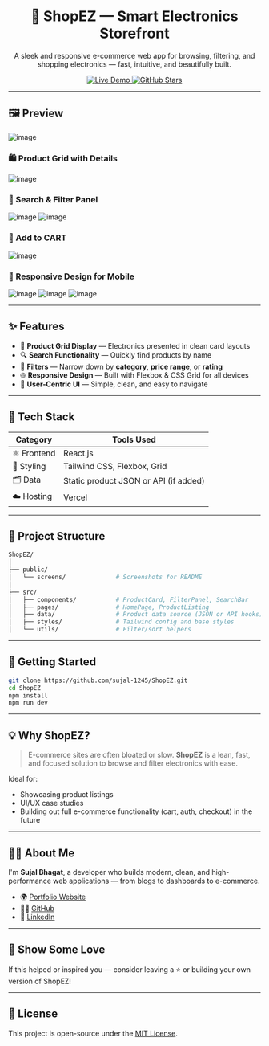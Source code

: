<h1 align="center">🛒 ShopEZ — Smart Electronics Storefront</h1>
<p align="center">
  A sleek and responsive e-commerce web app for browsing, filtering, and shopping electronics — fast, intuitive, and beautifully built.
</p>

<p align="center">
  <a href="https://shop-ez-sujal-1245s-projects.vercel.app" target="_blank">
    <img src="https://img.shields.io/badge/Live-Demo-00b894?style=for-the-badge&logo=vercel&logoColor=white" alt="Live Demo" />
  </a>
  <a href="https://github.com/sujal-1245/ShopEZ" target="_blank">
    <img src="https://img.shields.io/github/stars/sujal-1245/ShopEZ?style=for-the-badge&logo=github" alt="GitHub Stars" />
  </a>
</p>

---

## 🖼️ Preview

![image](https://github.com/user-attachments/assets/560f841e-3c94-430e-b37e-dd913e53330f)

### 🛍️ Product Grid with Details

![image](https://github.com/user-attachments/assets/eb933e53-8986-403a-937e-6f6996685621)


### 🔎 Search & Filter Panel

![image](https://github.com/user-attachments/assets/520be73e-39cb-4a37-83fa-0943a4fd9359)
![image](https://github.com/user-attachments/assets/18941a17-0265-4d50-8dcb-afdb41ab9d9c)

### 🛒 Add to CART

![image](https://github.com/user-attachments/assets/65a61706-44ed-42ff-8bb2-1093d1636119)


### 📱 Responsive Design for Mobile

![image](https://github.com/user-attachments/assets/d601093c-f78b-4ec8-a00d-d772a02cf88a) ![image](https://github.com/user-attachments/assets/5f1ab116-ea1f-485a-9595-db370e4b5010) ![image](https://github.com/user-attachments/assets/8ad52bb4-8b60-4575-b533-5c59208a5cc1)




---

## ✨ Features

* 🧱 **Product Grid Display** — Electronics presented in clean card layouts
* 🔍 **Search Functionality** — Quickly find products by name
* 🧰 **Filters** — Narrow down by **category**, **price range**, or **rating**
* 🌐 **Responsive Design** — Built with Flexbox & CSS Grid for all devices
* 🛒 **User-Centric UI** — Simple, clean, and easy to navigate

---

## 🧱 Tech Stack

| Category    | Tools Used                            |
| ----------- | ------------------------------------- |
| ⚛️ Frontend | React.js                              |
| 🎨 Styling  | Tailwind CSS, Flexbox, Grid           |
| 🗂️ Data    | Static product JSON or API (if added) |
| ☁️ Hosting  | Vercel                                |

---

## 📁 Project Structure

```bash
ShopEZ/
│
├── public/
│   └── screens/              # Screenshots for README
│
├── src/
│   ├── components/           # ProductCard, FilterPanel, SearchBar
│   ├── pages/                # HomePage, ProductListing
│   ├── data/                 # Product data source (JSON or API hooks)
│   ├── styles/               # Tailwind config and base styles
│   └── utils/                # Filter/sort helpers
```

---

## 🚀 Getting Started

```bash
git clone https://github.com/sujal-1245/ShopEZ.git
cd ShopEZ
npm install
npm run dev
```

---

## 💡 Why ShopEZ?

> E-commerce sites are often bloated or slow.
> **ShopEZ** is a lean, fast, and focused solution to browse and filter electronics with ease.

Ideal for:

* Showcasing product listings
* UI/UX case studies
* Building out full e-commerce functionality (cart, auth, checkout) in the future

---

## 🙋‍♂️ About Me

I'm **Sujal Bhagat**, a developer who builds modern, clean, and high-performance web applications — from blogs to dashboards to e-commerce.

* 🌍 [Portfolio Website](https://sujal-bhagat.vercel.app)
* 🧑‍💻 [GitHub](https://github.com/sujal-1245)
* 💼 [LinkedIn](https://linkedin.com/in/sujal-bhagat-sdb1245)

---

## 🫶 Show Some Love

If this helped or inspired you — consider leaving a ⭐️ or building your own version of ShopEZ!

---

## 📜 License

This project is open-source under the [MIT License](LICENSE).
